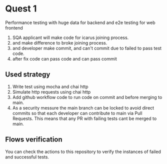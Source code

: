 # Quest 1

Performance testing with huge data for backend and e2e testing for web frontend

1. SQA applicant will make code for icarus joining process.
2. and make difference to broke joining process.
3. and developer make commit, and can't commit due to failed to pass test code.
4. after fix code can pass code and can pass commit

## Used strategy
1. Write test using mocha and chai http
2. Simulate http requests using chai http
2. Add github workflow code to run code on commit and before merging to main.
3. As a security messure the main branch can be locked to avoid direct commits so that each developer can contribute to main via Pull Requests. This means that any PR with failing tests cant be merged to main.

## Flows verification
You can check the actions to this repository to verify the instances of failed and successful tests.
